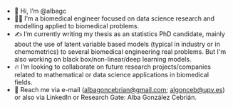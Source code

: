 - 👋 Hi, I’m @albagc
- 👩‍💻 I’m a biomedical engineer focused on data science research and modelling applied to biomedical problems.
- ✍ I’m currently writing my thesis as an statistics PhD candidate, mainly about the use of latent variable based models (typical in industry or in chemometrics) to several biomedical engineering real problems. But I'm also working on black box/non-linear/deep learning models.
- 🔥 I’m looking to collaborate on future research projects/companies related to mathematical or data science applications in biomedical fields. 
- 🖖 Reach me via e-mail (albagoncebrian@gmail.com; algonceb@upv.es) or also via LinkedIn or Research Gate: Alba González Cebrián.

<!---
albagc/albagc is a ✨ special ✨ repository because its `README.md` (this file) appears on your GitHub profile.
You can click the Preview link to take a look at your changes.
--->
